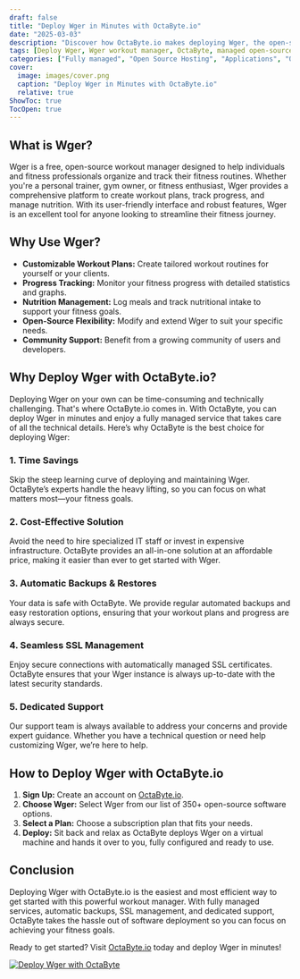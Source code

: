 ```yaml
---
draft: false
title: "Deploy Wger in Minutes with OctaByte.io"
date: "2025-03-03"
description: "Discover how OctaByte.io makes deploying Wger, the open-source workout manager, effortless. Save time, reduce costs, and enjoy fully managed services with automatic backups, SSL management, and expert support."
tags: [Deploy Wger, Wger workout manager, OctaByte, managed open-source software, automatic backups, SSL management, cost-effective software deployment, open-source software hosting, Wger deployment, OctaByte benefits]
categories: ["Fully managed", "Open Source Hosting", "Applications", "Others", "Wger"]
cover:
  image: images/cover.png
  caption: "Deploy Wger in Minutes with OctaByte.io"
  relative: true
ShowToc: true
TocOpen: true
---
```



## What is Wger?

Wger is a free, open-source workout manager designed to help individuals and fitness professionals organize and track their fitness routines. Whether you're a personal trainer, gym owner, or fitness enthusiast, Wger provides a comprehensive platform to create workout plans, track progress, and manage nutrition. With its user-friendly interface and robust features, Wger is an excellent tool for anyone looking to streamline their fitness journey.

## Why Use Wger?

- **Customizable Workout Plans:** Create tailored workout routines for yourself or your clients.
- **Progress Tracking:** Monitor your fitness progress with detailed statistics and graphs.
- **Nutrition Management:** Log meals and track nutritional intake to support your fitness goals.
- **Open-Source Flexibility:** Modify and extend Wger to suit your specific needs.
- **Community Support:** Benefit from a growing community of users and developers.

## Why Deploy Wger with OctaByte.io?

Deploying Wger on your own can be time-consuming and technically challenging. That's where OctaByte.io comes in. With OctaByte, you can deploy Wger in minutes and enjoy a fully managed service that takes care of all the technical details. Here’s why OctaByte is the best choice for deploying Wger:

### 1. **Time Savings**
Skip the steep learning curve of deploying and maintaining Wger. OctaByte’s experts handle the heavy lifting, so you can focus on what matters most—your fitness goals.

### 2. **Cost-Effective Solution**
Avoid the need to hire specialized IT staff or invest in expensive infrastructure. OctaByte provides an all-in-one solution at an affordable price, making it easier than ever to get started with Wger.

### 3. **Automatic Backups & Restores**
Your data is safe with OctaByte. We provide regular automated backups and easy restoration options, ensuring that your workout plans and progress are always secure.

### 4. **Seamless SSL Management**
Enjoy secure connections with automatically managed SSL certificates. OctaByte ensures that your Wger instance is always up-to-date with the latest security standards.

### 5. **Dedicated Support**
Our support team is always available to address your concerns and provide expert guidance. Whether you have a technical question or need help customizing Wger, we’re here to help.

## How to Deploy Wger with OctaByte.io

1. **Sign Up:** Create an account on [OctaByte.io](https://octabyte.io).
2. **Choose Wger:** Select Wger from our list of 350+ open-source software options.
3. **Select a Plan:** Choose a subscription plan that fits your needs.
4. **Deploy:** Sit back and relax as OctaByte deploys Wger on a virtual machine and hands it over to you, fully configured and ready to use.

## Conclusion

Deploying Wger with OctaByte.io is the easiest and most efficient way to get started with this powerful workout manager. With fully managed services, automatic backups, SSL management, and dedicated support, OctaByte takes the hassle out of software deployment so you can focus on achieving your fitness goals.

Ready to get started? Visit [OctaByte.io](https://octabyte.io) today and deploy Wger in minutes!

[![Deploy Wger with OctaByte](/images/deploy-on-octabyte.png)](https://octabyte.io/fully-managed-open-source-services/applications/others/wger)